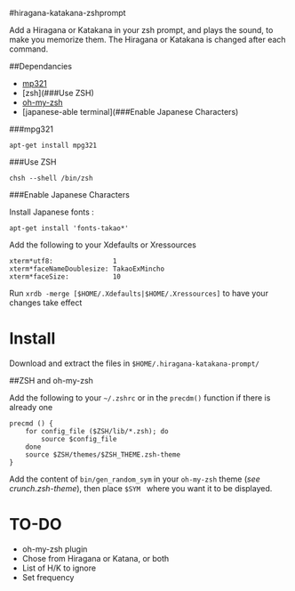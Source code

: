 #hiragana-katakana-zshprompt

Add a Hiragana or Katakana in your zsh prompt, and plays the sound, to make you memorize them.
The Hiragana or Katakana is changed after each command.


##Dependancies
 * [mp321](###mpg321)
 * [zsh](###Use ZSH)
 * [oh-my-zsh](https://github.com/robbyrussell/oh-my-zsh)
 * [japanese-able terminal](###Enable Japanese Characters)


###mpg321

`apt-get install mpg321`

###Use ZSH

`chsh --shell /bin/zsh`

###Enable Japanese Characters

Install Japanese fonts :

`apt-get install 'fonts-takao*'`

Add the following to your Xdefaults or Xressources

```
xterm*utf8:               1
xterm*faceNameDoublesize: TakaoExMincho
xterm*faceSize:           10
```

Run `xrdb -merge [$HOME/.Xdefaults|$HOME/.Xressources]` to have your changes take effect


# Install

Download and extract the files in `$HOME/.hiragana-katakana-prompt/`

##ZSH and oh-my-zsh

Add the following to your `~/.zshrc` or in the `precdm()` function if there is already one 
```
precmd () {
    for config_file ($ZSH/lib/*.zsh); do
        source $config_file
    done
    source $ZSH/themes/$ZSH_THEME.zsh-theme
}
```

Add the content of `bin/gen_random_sym` in your `oh-my-zsh` theme (_see crunch.zsh-theme_), then place `$SYM ` where you want it to be displayed.



# TO-DO
 * oh-my-zsh plugin
 * Chose from Hiragana or Katana, or both
 * List of H/K to ignore
 * Set frequency
